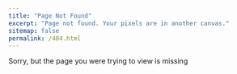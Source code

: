 ```yaml
---
title: "Page Not Found"
excerpt: "Page not found. Your pixels are in another canvas."
sitemap: false
permalink: /404.html
---
```


Sorry, but the page you were trying to view is missing

<script type="text/javascript">
  var GOOG_FIXURL_LANG = 'en';
  var GOOG_FIXURL_SITE = '{{ site.url }}'
</script>
<script type="text/javascript"
  src="//linkhelp.clients.google.com/tbproxy/lh/wm/fixurl.js">
</script>

